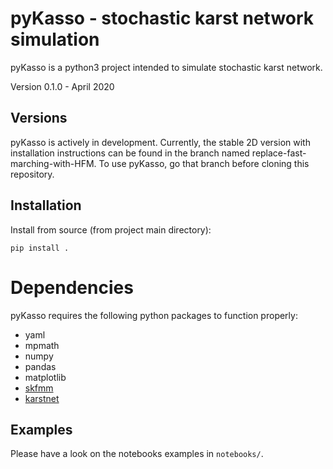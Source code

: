 # pyKasso - stochastic karst network simulation

pyKasso is a python3 project intended to simulate stochastic karst network.

Version 0.1.0 - April 2020

## Versions

pyKasso is actively in development.
Currently, the stable 2D version with installation instructions can be found in the branch named replace-fast-marching-with-HFM.
To use pyKasso, go that branch before cloning this repository.

## Installation

Install from source (from project main directory):
```
pip install .
```

# Dependencies

pyKasso requires the following python packages to function properly:
- yaml
- mpmath
- numpy
- pandas
- matplotlib
- [skfmm](https://github.com/scikit-fmm/scikit-fmm)
- [karstnet](https://github.com/UniNE-CHYN/karstnet)


## Examples

Please have a look on the notebooks examples in ``notebooks/``.
